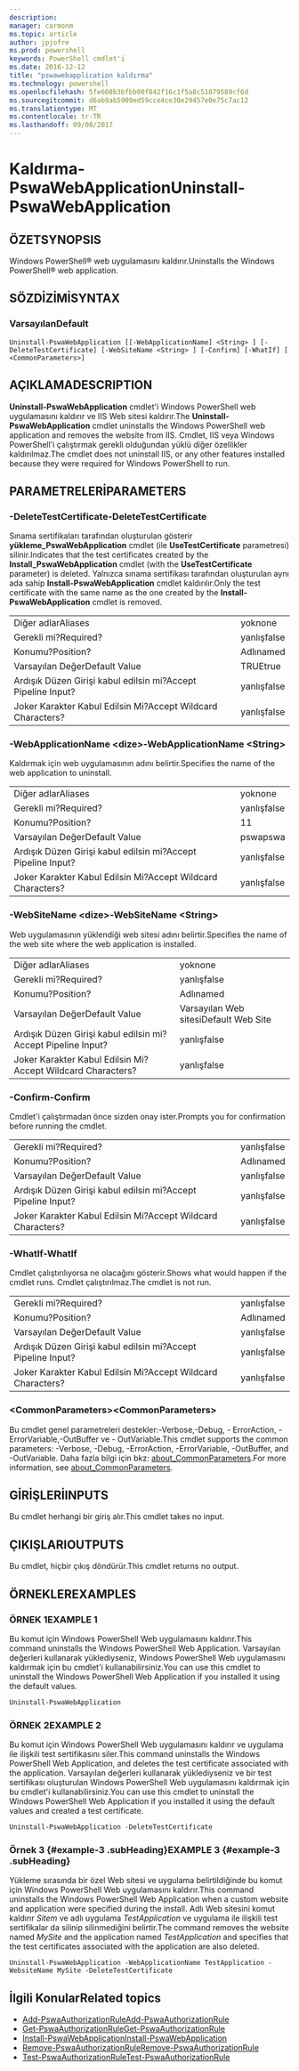 ```yaml
---
description: 
manager: carmonm
ms.topic: article
author: jpjofre
ms.prod: powershell
keywords: PowerShell cmdlet'i
ms.date: 2016-12-12
title: "pswawebapplication kaldırma"
ms.technology: powershell
ms.openlocfilehash: 5fe608b3bfbb90f842f16c1f5a8c51879589cf6d
ms.sourcegitcommit: d6ab9ab5909ed59cce4ce30e29457e0e75c7ac12
ms.translationtype: MT
ms.contentlocale: tr-TR
ms.lasthandoff: 09/08/2017
---
```

# <a name="uninstall-pswawebapplication"></a><span data-ttu-id="b9c4d-103">Kaldırma-PswaWebApplication</span><span class="sxs-lookup"><span data-stu-id="b9c4d-103">Uninstall-PswaWebApplication</span></span>

## <a name="synopsis"></a><span data-ttu-id="b9c4d-104">ÖZET</span><span class="sxs-lookup"><span data-stu-id="b9c4d-104">SYNOPSIS</span></span>

<span data-ttu-id="b9c4d-105">Windows PowerShell® web uygulamasını kaldırır.</span><span class="sxs-lookup"><span data-stu-id="b9c4d-105">Uninstalls the Windows PowerShell® web application.</span></span>

## <a name="syntax"></a><span data-ttu-id="b9c4d-106">SÖZDİZİMİ</span><span class="sxs-lookup"><span data-stu-id="b9c4d-106">SYNTAX</span></span>

### <a name="default"></a><span data-ttu-id="b9c4d-107">Varsayılan</span><span class="sxs-lookup"><span data-stu-id="b9c4d-107">Default</span></span>
```
Uninstall-PswaWebApplication [[-WebApplicationName] <String> ] [-DeleteTestCertificate] [-WebSiteName <String> ] [-Confirm] [-WhatIf] [ <CommonParameters>]
```

## <a name="description"></a><span data-ttu-id="b9c4d-108">AÇIKLAMA</span><span class="sxs-lookup"><span data-stu-id="b9c4d-108">DESCRIPTION</span></span>

<span data-ttu-id="b9c4d-109">**Uninstall-PswaWebApplication** cmdlet'i Windows PowerShell web uygulamasını kaldırır ve IIS Web sitesi kaldırır.</span><span class="sxs-lookup"><span data-stu-id="b9c4d-109">The **Uninstall-PswaWebApplication** cmdlet uninstalls the Windows PowerShell web application and removes the website from IIS.</span></span> <span data-ttu-id="b9c4d-110">Cmdlet, IIS veya Windows PowerShell'i çalıştırmak gerekli olduğundan yüklü diğer özellikler kaldırılmaz.</span><span class="sxs-lookup"><span data-stu-id="b9c4d-110">The cmdlet does not uninstall IIS, or any other features installed because they were required for Windows PowerShell to run.</span></span>

## <a name="parameters"></a><span data-ttu-id="b9c4d-111">PARAMETRELERİ</span><span class="sxs-lookup"><span data-stu-id="b9c4d-111">PARAMETERS</span></span>

### <a name="-deletetestcertificate"></a><span data-ttu-id="b9c4d-112">-DeleteTestCertificate</span><span class="sxs-lookup"><span data-stu-id="b9c4d-112">-DeleteTestCertificate</span></span>

<span data-ttu-id="b9c4d-113">Sınama sertifikaları tarafından oluşturulan gösterir **yükleme\_PswaWebApplication** cmdlet (ile **UseTestCertificate** parametresi) silinir.</span><span class="sxs-lookup"><span data-stu-id="b9c4d-113">Indicates that the test certificates created by the **Install\_PswaWebApplication** cmdlet (with the **UseTestCertificate** parameter) is deleted.</span></span>
<span data-ttu-id="b9c4d-114">Yalnızca sınama sertifikası tarafından oluşturulan aynı ada sahip **Install-PswaWebApplication** cmdlet kaldırılır.</span><span class="sxs-lookup"><span data-stu-id="b9c4d-114">Only the test certificate with the same name as the one created by the **Install-PswaWebApplication** cmdlet is removed.</span></span>

|||  
|-|-|
| <span data-ttu-id="b9c4d-115">Diğer adlar</span><span class="sxs-lookup"><span data-stu-id="b9c4d-115">Aliases</span></span>                              | <span data-ttu-id="b9c4d-116">yok</span><span class="sxs-lookup"><span data-stu-id="b9c4d-116">none</span></span>                                 |
| <span data-ttu-id="b9c4d-117">Gerekli mi?</span><span class="sxs-lookup"><span data-stu-id="b9c4d-117">Required?</span></span>                            | <span data-ttu-id="b9c4d-118">yanlış</span><span class="sxs-lookup"><span data-stu-id="b9c4d-118">false</span></span>                                |
| <span data-ttu-id="b9c4d-119">Konumu?</span><span class="sxs-lookup"><span data-stu-id="b9c4d-119">Position?</span></span>                            | <span data-ttu-id="b9c4d-120">Adlı</span><span class="sxs-lookup"><span data-stu-id="b9c4d-120">named</span></span>                                |
| <span data-ttu-id="b9c4d-121">Varsayılan Değer</span><span class="sxs-lookup"><span data-stu-id="b9c4d-121">Default Value</span></span>                        | <span data-ttu-id="b9c4d-122">TRUE</span><span class="sxs-lookup"><span data-stu-id="b9c4d-122">true</span></span>                                 |
| <span data-ttu-id="b9c4d-123">Ardışık Düzen Girişi kabul edilsin mi?</span><span class="sxs-lookup"><span data-stu-id="b9c4d-123">Accept Pipeline Input?</span></span>               | <span data-ttu-id="b9c4d-124">yanlış</span><span class="sxs-lookup"><span data-stu-id="b9c4d-124">false</span></span>                                |
| <span data-ttu-id="b9c4d-125">Joker Karakter Kabul Edilsin Mi?</span><span class="sxs-lookup"><span data-stu-id="b9c4d-125">Accept Wildcard Characters?</span></span>          | <span data-ttu-id="b9c4d-126">yanlış</span><span class="sxs-lookup"><span data-stu-id="b9c4d-126">false</span></span>                                |

### <a name="-webapplicationname-ltstringgt"></a><span data-ttu-id="b9c4d-127">-WebApplicationName &lt;dize&gt;</span><span class="sxs-lookup"><span data-stu-id="b9c4d-127">-WebApplicationName &lt;String&gt;</span></span>

<span data-ttu-id="b9c4d-128">Kaldırmak için web uygulamasının adını belirtir.</span><span class="sxs-lookup"><span data-stu-id="b9c4d-128">Specifies the name of the web application to uninstall.</span></span>

|||  
|-|-|
| <span data-ttu-id="b9c4d-129">Diğer adlar</span><span class="sxs-lookup"><span data-stu-id="b9c4d-129">Aliases</span></span>                              | <span data-ttu-id="b9c4d-130">yok</span><span class="sxs-lookup"><span data-stu-id="b9c4d-130">none</span></span>                                 |
| <span data-ttu-id="b9c4d-131">Gerekli mi?</span><span class="sxs-lookup"><span data-stu-id="b9c4d-131">Required?</span></span>                            | <span data-ttu-id="b9c4d-132">yanlış</span><span class="sxs-lookup"><span data-stu-id="b9c4d-132">false</span></span>                                |
| <span data-ttu-id="b9c4d-133">Konumu?</span><span class="sxs-lookup"><span data-stu-id="b9c4d-133">Position?</span></span>                            | <span data-ttu-id="b9c4d-134">1</span><span class="sxs-lookup"><span data-stu-id="b9c4d-134">1</span></span>                                    |
| <span data-ttu-id="b9c4d-135">Varsayılan Değer</span><span class="sxs-lookup"><span data-stu-id="b9c4d-135">Default Value</span></span>                        | <span data-ttu-id="b9c4d-136">pswa</span><span class="sxs-lookup"><span data-stu-id="b9c4d-136">pswa</span></span>                                 |
| <span data-ttu-id="b9c4d-137">Ardışık Düzen Girişi kabul edilsin mi?</span><span class="sxs-lookup"><span data-stu-id="b9c4d-137">Accept Pipeline Input?</span></span>               | <span data-ttu-id="b9c4d-138">yanlış</span><span class="sxs-lookup"><span data-stu-id="b9c4d-138">false</span></span>                                |
| <span data-ttu-id="b9c4d-139">Joker Karakter Kabul Edilsin Mi?</span><span class="sxs-lookup"><span data-stu-id="b9c4d-139">Accept Wildcard Characters?</span></span>          | <span data-ttu-id="b9c4d-140">yanlış</span><span class="sxs-lookup"><span data-stu-id="b9c4d-140">false</span></span>                                |

### <a name="-websitename-ltstringgt"></a><span data-ttu-id="b9c4d-141">-WebSiteName &lt;dize&gt;</span><span class="sxs-lookup"><span data-stu-id="b9c4d-141">-WebSiteName &lt;String&gt;</span></span>

<span data-ttu-id="b9c4d-142">Web uygulamasının yüklendiği web sitesi adını belirtir.</span><span class="sxs-lookup"><span data-stu-id="b9c4d-142">Specifies the name of the web site where the web application is installed.</span></span>

|||  
|-|-|
| <span data-ttu-id="b9c4d-143">Diğer adlar</span><span class="sxs-lookup"><span data-stu-id="b9c4d-143">Aliases</span></span>                              | <span data-ttu-id="b9c4d-144">yok</span><span class="sxs-lookup"><span data-stu-id="b9c4d-144">none</span></span>                                 |
| <span data-ttu-id="b9c4d-145">Gerekli mi?</span><span class="sxs-lookup"><span data-stu-id="b9c4d-145">Required?</span></span>                            | <span data-ttu-id="b9c4d-146">yanlış</span><span class="sxs-lookup"><span data-stu-id="b9c4d-146">false</span></span>                                |
| <span data-ttu-id="b9c4d-147">Konumu?</span><span class="sxs-lookup"><span data-stu-id="b9c4d-147">Position?</span></span>                            | <span data-ttu-id="b9c4d-148">Adlı</span><span class="sxs-lookup"><span data-stu-id="b9c4d-148">named</span></span>                                |
| <span data-ttu-id="b9c4d-149">Varsayılan Değer</span><span class="sxs-lookup"><span data-stu-id="b9c4d-149">Default Value</span></span>                        | <span data-ttu-id="b9c4d-150">Varsayılan Web sitesi</span><span class="sxs-lookup"><span data-stu-id="b9c4d-150">Default Web Site</span></span>                     |
| <span data-ttu-id="b9c4d-151">Ardışık Düzen Girişi kabul edilsin mi?</span><span class="sxs-lookup"><span data-stu-id="b9c4d-151">Accept Pipeline Input?</span></span>               | <span data-ttu-id="b9c4d-152">yanlış</span><span class="sxs-lookup"><span data-stu-id="b9c4d-152">false</span></span>                                |
| <span data-ttu-id="b9c4d-153">Joker Karakter Kabul Edilsin Mi?</span><span class="sxs-lookup"><span data-stu-id="b9c4d-153">Accept Wildcard Characters?</span></span>          | <span data-ttu-id="b9c4d-154">yanlış</span><span class="sxs-lookup"><span data-stu-id="b9c4d-154">false</span></span>                                |

### <a name="-confirm"></a><span data-ttu-id="b9c4d-155">-Confirm</span><span class="sxs-lookup"><span data-stu-id="b9c4d-155">-Confirm</span></span>

<span data-ttu-id="b9c4d-156">Cmdlet'i çalıştırmadan önce sizden onay ister.</span><span class="sxs-lookup"><span data-stu-id="b9c4d-156">Prompts you for confirmation before running the cmdlet.</span></span>

|||  
|-|-|
| <span data-ttu-id="b9c4d-157">Gerekli mi?</span><span class="sxs-lookup"><span data-stu-id="b9c4d-157">Required?</span></span>                            | <span data-ttu-id="b9c4d-158">yanlış</span><span class="sxs-lookup"><span data-stu-id="b9c4d-158">false</span></span>                                |
| <span data-ttu-id="b9c4d-159">Konumu?</span><span class="sxs-lookup"><span data-stu-id="b9c4d-159">Position?</span></span>                            | <span data-ttu-id="b9c4d-160">Adlı</span><span class="sxs-lookup"><span data-stu-id="b9c4d-160">named</span></span>                                |
| <span data-ttu-id="b9c4d-161">Varsayılan Değer</span><span class="sxs-lookup"><span data-stu-id="b9c4d-161">Default Value</span></span>                        | <span data-ttu-id="b9c4d-162">yanlış</span><span class="sxs-lookup"><span data-stu-id="b9c4d-162">false</span></span>                                |
| <span data-ttu-id="b9c4d-163">Ardışık Düzen Girişi kabul edilsin mi?</span><span class="sxs-lookup"><span data-stu-id="b9c4d-163">Accept Pipeline Input?</span></span>               | <span data-ttu-id="b9c4d-164">yanlış</span><span class="sxs-lookup"><span data-stu-id="b9c4d-164">false</span></span>                                |
| <span data-ttu-id="b9c4d-165">Joker Karakter Kabul Edilsin Mi?</span><span class="sxs-lookup"><span data-stu-id="b9c4d-165">Accept Wildcard Characters?</span></span>          | <span data-ttu-id="b9c4d-166">yanlış</span><span class="sxs-lookup"><span data-stu-id="b9c4d-166">false</span></span>                                |

### <a name="-whatif"></a><span data-ttu-id="b9c4d-167">-WhatIf</span><span class="sxs-lookup"><span data-stu-id="b9c4d-167">-WhatIf</span></span>

<span data-ttu-id="b9c4d-168">Cmdlet çalıştırılıyorsa ne olacağını gösterir.</span><span class="sxs-lookup"><span data-stu-id="b9c4d-168">Shows what would happen if the cmdlet runs.</span></span>
<span data-ttu-id="b9c4d-169">Cmdlet çalıştırılmaz.</span><span class="sxs-lookup"><span data-stu-id="b9c4d-169">The cmdlet is not run.</span></span>

|||  
|-|-|
| <span data-ttu-id="b9c4d-170">Gerekli mi?</span><span class="sxs-lookup"><span data-stu-id="b9c4d-170">Required?</span></span>                            | <span data-ttu-id="b9c4d-171">yanlış</span><span class="sxs-lookup"><span data-stu-id="b9c4d-171">false</span></span>                                |
| <span data-ttu-id="b9c4d-172">Konumu?</span><span class="sxs-lookup"><span data-stu-id="b9c4d-172">Position?</span></span>                            | <span data-ttu-id="b9c4d-173">Adlı</span><span class="sxs-lookup"><span data-stu-id="b9c4d-173">named</span></span>                                |
| <span data-ttu-id="b9c4d-174">Varsayılan Değer</span><span class="sxs-lookup"><span data-stu-id="b9c4d-174">Default Value</span></span>                        | <span data-ttu-id="b9c4d-175">yanlış</span><span class="sxs-lookup"><span data-stu-id="b9c4d-175">false</span></span>                                |
| <span data-ttu-id="b9c4d-176">Ardışık Düzen Girişi kabul edilsin mi?</span><span class="sxs-lookup"><span data-stu-id="b9c4d-176">Accept Pipeline Input?</span></span>               | <span data-ttu-id="b9c4d-177">yanlış</span><span class="sxs-lookup"><span data-stu-id="b9c4d-177">false</span></span>                                |
| <span data-ttu-id="b9c4d-178">Joker Karakter Kabul Edilsin Mi?</span><span class="sxs-lookup"><span data-stu-id="b9c4d-178">Accept Wildcard Characters?</span></span>          | <span data-ttu-id="b9c4d-179">yanlış</span><span class="sxs-lookup"><span data-stu-id="b9c4d-179">false</span></span>                                |

### <a name="ltcommonparametersgt"></a><span data-ttu-id="b9c4d-180">&lt;CommonParameters&gt;</span><span class="sxs-lookup"><span data-stu-id="b9c4d-180">&lt;CommonParameters&gt;</span></span>

<span data-ttu-id="b9c4d-181">Bu cmdlet genel parametreleri destekler:-Verbose,-Debug, - ErrorAction, - ErrorVariable,-OutBuffer ve - OutVariable.</span><span class="sxs-lookup"><span data-stu-id="b9c4d-181">This cmdlet supports the common parameters: -Verbose, -Debug, -ErrorAction, -ErrorVariable, -OutBuffer, and -OutVariable.</span></span>
<span data-ttu-id="b9c4d-182">Daha fazla bilgi için bkz: [about_CommonParameters](http://go.microsoft.com/fwlink/p/?LinkID=113216).</span><span class="sxs-lookup"><span data-stu-id="b9c4d-182">For more information, see [about_CommonParameters](http://go.microsoft.com/fwlink/p/?LinkID=113216).</span></span>

## <a name="inputs"></a><span data-ttu-id="b9c4d-183">GİRİŞLERİ</span><span class="sxs-lookup"><span data-stu-id="b9c4d-183">INPUTS</span></span>

<span data-ttu-id="b9c4d-184">Bu cmdlet herhangi bir giriş alır.</span><span class="sxs-lookup"><span data-stu-id="b9c4d-184">This cmdlet takes no input.</span></span>

## <a name="outputs"></a><span data-ttu-id="b9c4d-185">ÇIKIŞLARI</span><span class="sxs-lookup"><span data-stu-id="b9c4d-185">OUTPUTS</span></span>

<span data-ttu-id="b9c4d-186">Bu cmdlet, hiçbir çıkış döndürür.</span><span class="sxs-lookup"><span data-stu-id="b9c4d-186">This cmdlet returns no output.</span></span>

## <a name="examples"></a><span data-ttu-id="b9c4d-187">ÖRNEKLER</span><span class="sxs-lookup"><span data-stu-id="b9c4d-187">EXAMPLES</span></span>

### <a name="example-1"></a><span data-ttu-id="b9c4d-188">ÖRNEK 1</span><span class="sxs-lookup"><span data-stu-id="b9c4d-188">EXAMPLE 1</span></span>

<span data-ttu-id="b9c4d-189">Bu komut için Windows PowerShell Web uygulamasını kaldırır.</span><span class="sxs-lookup"><span data-stu-id="b9c4d-189">This command uninstalls the Windows PowerShell Web Application.</span></span>
<span data-ttu-id="b9c4d-190">Varsayılan değerleri kullanarak yüklediyseniz, Windows PowerShell Web uygulamasını kaldırmak için bu cmdlet'i kullanabilirsiniz.</span><span class="sxs-lookup"><span data-stu-id="b9c4d-190">You can use this cmdlet to uninstall the Windows PowerShell Web Application if you installed it using the default values.</span></span>

```PowerShell
Uninstall-PswaWebApplication
```

### <a name="example-2"></a><span data-ttu-id="b9c4d-191">ÖRNEK 2</span><span class="sxs-lookup"><span data-stu-id="b9c4d-191">EXAMPLE 2</span></span>

<span data-ttu-id="b9c4d-192">Bu komut için Windows PowerShell Web uygulamasını kaldırır ve uygulama ile ilişkili test sertifikasını siler.</span><span class="sxs-lookup"><span data-stu-id="b9c4d-192">This command uninstalls the Windows PowerShell Web Application, and deletes the test certificate associated with the application.</span></span>
<span data-ttu-id="b9c4d-193">Varsayılan değerleri kullanarak yüklediyseniz ve bir test sertifikası oluşturulan Windows PowerShell Web uygulamasını kaldırmak için bu cmdlet'i kullanabilirsiniz.</span><span class="sxs-lookup"><span data-stu-id="b9c4d-193">You can use this cmdlet to uninstall the Windows PowerShell Web Application if you installed it using the default values and created a test certificate.</span></span>

```PowerShell
Uninstall-PswaWebApplication -DeleteTestCertificate
```

### <a name="example-3-example-3-subheading"></a><span data-ttu-id="b9c4d-194">Örnek 3 {#example-3 .subHeading}</span><span class="sxs-lookup"><span data-stu-id="b9c4d-194">EXAMPLE 3 {#example-3 .subHeading}</span></span>

<span data-ttu-id="b9c4d-195">Yükleme sırasında bir özel Web sitesi ve uygulama belirtildiğinde bu komut için Windows PowerShell Web uygulamasını kaldırır.</span><span class="sxs-lookup"><span data-stu-id="b9c4d-195">This command uninstalls the Windows PowerShell Web Application when a custom website and application were specified during the install.</span></span>
<span data-ttu-id="b9c4d-196">Adlı Web sitesini komut kaldırır *Sitem* ve adlı uygulama *TestApplication* ve uygulama ile ilişkili test sertifikalar da silinip silinmediğini belirtir.</span><span class="sxs-lookup"><span data-stu-id="b9c4d-196">The command removes the website named *MySite* and the application named *TestApplication* and specifies that the test certificates associated with the application are also deleted.</span></span>

```
Uninstall-PswaWebApplication -WebApplicationName TestApplication -WebsiteName MySite -DeleteTestCertificate
```

## <a name="related-topics"></a><span data-ttu-id="b9c4d-197">İlgili Konular</span><span class="sxs-lookup"><span data-stu-id="b9c4d-197">Related topics</span></span>

- [<span data-ttu-id="b9c4d-198">Add-PswaAuthorizationRule</span><span class="sxs-lookup"><span data-stu-id="b9c4d-198">Add-PswaAuthorizationRule</span></span>](add-pswaauthorizationrule.md)
- [<span data-ttu-id="b9c4d-199">Get-PswaAuthorizationRule</span><span class="sxs-lookup"><span data-stu-id="b9c4d-199">Get-PswaAuthorizationRule</span></span>](get-pswaauthorizationrule.md)
- [<span data-ttu-id="b9c4d-200">Install-PswaWebApplication</span><span class="sxs-lookup"><span data-stu-id="b9c4d-200">Install-PswaWebApplication</span></span>](install-pswawebapplication.md)
- [<span data-ttu-id="b9c4d-201">Remove-PswaAuthorizationRule</span><span class="sxs-lookup"><span data-stu-id="b9c4d-201">Remove-PswaAuthorizationRule</span></span>](remove-pswaauthorizationrule.md)
- [<span data-ttu-id="b9c4d-202">Test-PswaAuthorizationRule</span><span class="sxs-lookup"><span data-stu-id="b9c4d-202">Test-PswaAuthorizationRule</span></span>](test-pswaauthorizationrule.md)

